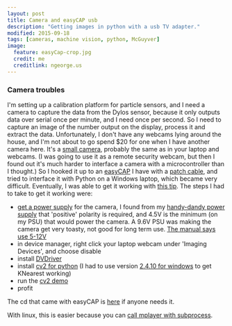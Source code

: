 ```yaml
---
layout: post
title: Camera and easyCAP usb
description: "Getting images in python with a usb TV adapter."
modified: 2015-09-18
tags: [cameras, machine vision, python, McGuyver]
image:
  feature: easyCap-crop.jpg
  credit: me
  creditlink: ngeorge.us
---
```


### Camera troubles

I'm setting up a calibration platform for particle sensors, and I need a camera to capture the data from the Dylos sensor, because it only outputs data over serial once per minute, and I need once per second.  So I need to capture an image of the number output on the display, process it and extract the data.  Unfortunately, I don't have any webcams lying around the house, and I'm not about to go spend $20 for one when I have another camera here.  It's a <a href="http://www.aliexpress.com/item/Micro-600TVL-5MP-1-4-HD-New-Smallest-Mini-Camera-CCTV-Camera-Home-Security-Surveillance-cam/32309414586.html" target="_blank">small camera</a>, probably the same as in your laptop and webcams.  (I was going to use it as a remote security webcam, but then I found out it's much harder to interface a camera with a microcontroller than I thought.)  So I hooked it up to an <a href="http://www.aliexpress.com/item/USB-2-0-Video-Easycap-TV-DVD-VHS-Capture-Card-Audio-AV-Easiercap-Adapter-for-Computer/32285684744.html" target="_blank">easyCAP</a> I have with a <a href="https://www.google.com/search?q=rca+patch+cable&oq=rca+patch+cable&aqs=chrome..69i57j0l5.1789j0j7&sourceid=chrome&es_sm=122&ie=UTF-8#q=rca+patch+cable+yellow&safe=off&tbm=shop&spd=15969221372992882225" target="_blank">patch cable</a>, and tried to interface it with Python on a Windows laptop, which became very difficult.  Eventually, I was able to get it working with <a href="http://stackoverflow.com/questions/22146205/grab-frame-ntsctousb-dongle-opencv2-python-wrapper/22183737#22183737" target="_blank">this tip</a>.  The steps I had to take to get it working were:

<ul>
<li><a href="cam diagram1.jpg" target="_blank">get a power supply</a> for the camera, I found from my <a href="handy.jpg">handy-dandy power supply</a> that 'positive' polarity is required, and 4.5V is the minimum (on my PSU) that would power the camera.  A 9.6V PSU was making the camera get very toasty, not good for long term use.  <a href="cam diagram2.jpg" target="_blank">The manual says use 5-12V</a></li>
<li>in device manager, right click your laptop webcam under 'Imaging Devices', and choose disable</li>
<li>install <a href="http://www.trackercam.com/TCamWeb/dvdriver.htm" target="_blank">DVDriver</a></li>
<li>install <a href="http://docs.opencv.org/master/d5/de5/tutorial_py_setup_in_windows.html#gsc.tab=0" target="_blank">cv2 for python</a> (I had to use version <a href="http://sourceforge.net/projects/opencvlibrary/files/opencv-win/2.4.10/" target="_blank">2.4.10 for windows</a> to get KNearest working)</li>
<li>run the <a href="http://opencv-python-tutroals.readthedocs.org/en/latest/py_tutorials/py_gui/py_video_display/py_video_display.html#capture-video-from-camera" target="_blank">cv2 demo</a></li>
<li>profit</li>
</ul>

The cd that came with easyCAP is <a href="https://www.dropbox.com/s/nbzpv53f6jebaof/easyCAP-software--TVR25-NMBGG-HGGGH-362DC-6BMG6.iso?dl=0" target="_blank">here</a> if anyone needs it.

With linux, this is easier because you can <a href="https://www.raspberrypi.org/forums/viewtopic.php?f=28&t=76737" target="_blank">call mplayer with subprocess</a>.
